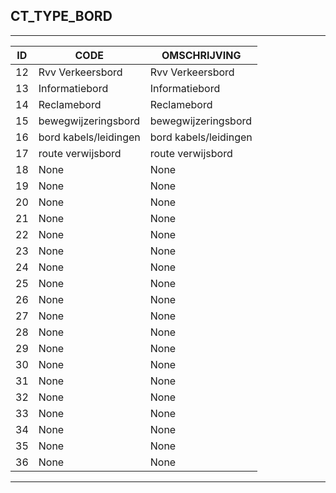 ## CT_TYPE_BORD

***

|ID                              	|CODE          	|OMSCHRIJVING|
|------                          	|----          	|-----    |
|12|Rvv Verkeersbord|Rvv Verkeersbord|
|13|Informatiebord|Informatiebord|
|14|Reclamebord|Reclamebord|
|15|bewegwijzeringsbord|bewegwijzeringsbord|
|16|bord kabels/leidingen|bord kabels/leidingen|
|17|route verwijsbord|route verwijsbord|
|18|None|None|
|19|None|None|
|20|None|None|
|21|None|None|
|22|None|None|
|23|None|None|
|24|None|None|
|25|None|None|
|26|None|None|
|27|None|None|
|28|None|None|
|29|None|None|
|30|None|None|
|31|None|None|
|32|None|None|
|33|None|None|
|34|None|None|
|35|None|None|
|36|None|None|


***
